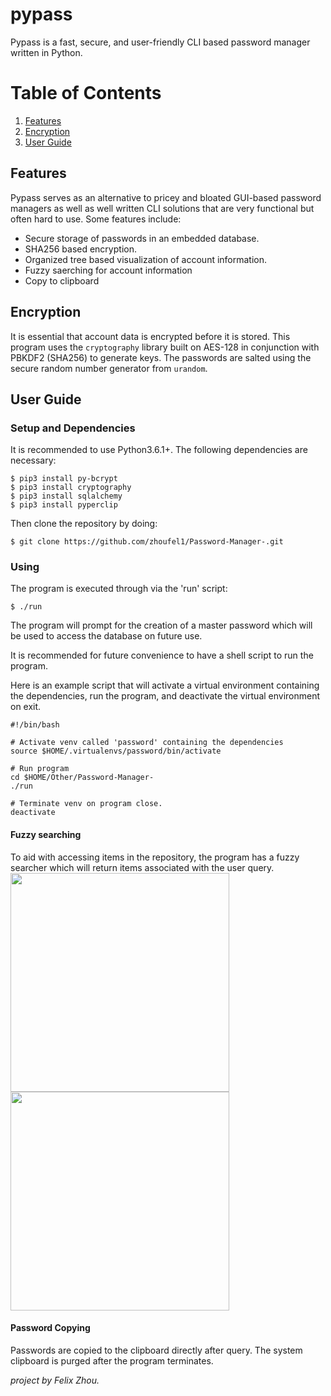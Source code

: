 # pypass

Pypass is a fast, secure, and user-friendly CLI based password manager written in Python.

# Table of Contents
1. [Features](#features)
2. [Encryption](#encryption)
3. [User Guide](#user-guide)

## Features
Pypass serves as an alternative to pricey and bloated GUI-based password managers as well as well written CLI solutions that are very functional but often hard to use. Some features include:

* Secure storage of passwords in an embedded database.
* SHA256 based encryption.
* Organized tree based visualization of account information.
* Fuzzy saerching for account information
* Copy to clipboard

## Encryption
It is essential that account data is encrypted before it is stored. This program uses the `cryptography` library built on AES-128 in conjunction with PBKDF2 (SHA256) to generate keys. The passwords are salted using the secure random number generator from `urandom`.

## User Guide
### Setup and Dependencies
It is recommended to use Python3.6.1+. The following dependencies are necessary:
```
$ pip3 install py-bcrypt
$ pip3 install cryptography
$ pip3 install sqlalchemy
$ pip3 install pyperclip
```
Then clone the repository by doing:

```
$ git clone https://github.com/zhoufel1/Password-Manager-.git
```
### Using
The program is executed through via the 'run' script:
```
$ ./run
```
The program will prompt for the creation of a master password which will be used to access the database on future use.

It is recommended for future convenience to have a shell script to run the program.<br/>

Here is an example script that will activate a virtual environment containing the dependencies, run the program, and deactivate the virtual environment on exit.
```
#!/bin/bash

# Activate venv called 'password' containing the dependencies
source $HOME/.virtualenvs/password/bin/activate

# Run program
cd $HOME/Other/Password-Manager-
./run

# Terminate venv on program close.
deactivate
```
<!--<img src="https://user-images.githubusercontent.com/44934000/52547424-94b86400-2d95-11e9-8fdb-46779f75612c.png" width="400"><img src="https://user-images.githubusercontent.com/44934000/52547415-8ec28300-2d95-11e9-8d79-6dbc7cf5f789.png" width="400">-->

#### Fuzzy searching
To aid with accessing items in the repository, the program has a fuzzy searcher which will return items associated with the user query.<br/>
<img src="https://user-images.githubusercontent.com/44934000/59738202-66103580-922e-11e9-8f1b-793cbbfe1cdd.png" width="350"><img src="https://user-images.githubusercontent.com/44934000/59738201-66103580-922e-11e9-9836-7fafbb7cc452.png" width="350">

#### Password Copying
Passwords are copied to the clipboard directly after query. The system
clipboard is purged after the program terminates.<br/>

_project by Felix Zhou._
